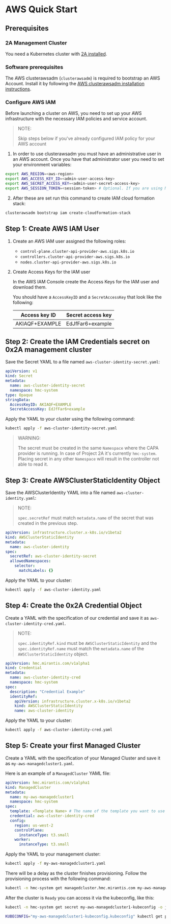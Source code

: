# AWS Quick Start

## Prerequisites

### 2A Management Cluster

You need a Kubernetes cluster with [2A installed](2a-installation.md).

### Software prerequisites

The AWS clusterawsadm (`clusterawsadm`) is required to bootstrap an AWS Account. Install it by following the
[AWS clusterawsadm installation instructions](https://github.com/kubernetes-sigs/cluster-api-provider-aws?tab=readme-ov-file#clusterawsadm).

### Configure AWS IAM

Before launching a cluster on AWS, you need to set up your AWS infrastructure
with the necessary IAM policies and service account.

> NOTE:
> 
> Skip steps below if you've already configured IAM policy for your AWS account

1. In order to use clusterawsadm you must have an administrative user in an AWS
   account. Once you have that administrator user you need to set your
   environment variables:

``` bash
export AWS_REGION=<aws-region>
export AWS_ACCESS_KEY_ID=<admin-user-access-key>
export AWS_SECRET_ACCESS_KEY=<admin-user-secret-access-key>
export AWS_SESSION_TOKEN=<session-token> # Optional. If you are using Multi-Factor Auth.
```

2. After these are set run this command to create IAM cloud formation stack:

``` bash
clusterawsadm bootstrap iam create-cloudformation-stack
```

## Step 1: Create AWS IAM User

1. Create an AWS IAM user assigned the following roles:

    - `control-plane.cluster-api-provider-aws.sigs.k8s.io`
    - `controllers.cluster-api-provider-aws.sigs.k8s.io`
    - `nodes.cluster-api-provider-aws.sigs.k8s.io`

2. Create Access Keys for the IAM user

    In the AWS IAM Console create the Access Keys for the IAM user and download
    them.

    You should have a `AccessKeyID` and a `SecretAccessKey` that look like the
    following:

      | Access key ID      | Secret access key   |
      |--------------------|---------------------|
      | AKIAQF+EXAMPLE     | EdJfFar6+example    |

## Step 2: Create the IAM Credentials secret on 0x2A management cluster

Save the Secret YAML to a file named `aws-cluster-identity-secret.yaml`:

```yaml
apiVersion: v1
kind: Secret
metadata:
  name: aws-cluster-identity-secret
  namespace: hmc-system
type: Opaque
stringData:
  AccessKeyID: AKIAQF+EXAMPLE
  SecretAccessKey: EdJfFar6+example
```

Apply the YAML to your cluster using the following command:

```bash
kubectl apply -f aws-cluster-identity-secret.yaml
```

> WARNING:
> 
> The secret must be created in the same `Namespace` where the CAPA provider is
> running. In case of Project 2A it's currently `hmc-system`. Placing secret in
> any other `Namespace` will result in the controller not able to read it.

## Step 3: Create AWSClusterStaticIdentity Object

Save the AWSClusterIdentity YAML into a file named `aws-cluster-identity.yaml`:

> NOTE:
> 
> `spec.secretRef` must match `metadata.name` of the secret that was created in
> the previous step.

```yaml
apiVersion: infrastructure.cluster.x-k8s.io/v1beta2
kind: AWSClusterStaticIdentity
metadata:
  name: aws-cluster-identity
spec:
  secretRef: aws-cluster-identity-secret
  allowedNamespaces:
    selector:
      matchLabels: {}
```

Apply the YAML to your cluster:

```bash
kubectl apply -f aws-cluster-identity.yaml
```

## Step 4: Create the 0x2A Credential Object

Create a YAML with the specification of our credential and save it as
`aws-cluster-identity-cred.yaml`.

> NOTE:
> 
> `spec.identityRef.kind` must be `AWSClusterStaticIdentity` and the
> `spec.identityRef.name` must match the `metadata.name` of the
> `AWSClusterStaticIdentity` object.

```yaml
apiVersion: hmc.mirantis.com/v1alpha1
kind: Credential
metadata:
  name: aws-cluster-identity-cred
  namespace: hmc-system
spec:
  description: "Credential Example"
  identityRef:
    apiVersion: infrastructure.cluster.x-k8s.io/v1beta2
    kind: AWSClusterStaticIdentity
    name: aws-cluster-identity
```

Apply the YAML to your cluster:

```bash
kubectl apply -f aws-cluster-identity-cred.yaml
```

## Step 5: Create your first Managed Cluster

Create a YAML with the specification of your Managed Cluster and save it as
`my-aws-managedcluster1.yaml`.

Here is an example of a `ManagedCluster` YAML file:

```yaml
apiVersion: hmc.mirantis.com/v1alpha1
kind: ManagedCluster
metadata:
  name: my-aws-managedcluster1
  namespace: hmc-system
spec:
  template: <Template Name> # The name of the template you want to use from above
  credential: aws-cluster-identity-cred
  config:
    region: us-west-2
    controlPlane:
      instanceType: t3.small
    worker:
      instanceType: t3.small
```
Apply the YAML to your management cluster:

```bash
kubectl apply -f my-aws-managedcluster1.yaml
```

There will be a delay as the cluster finishes provisioning. Follow the provisioning process with the following command:

```bash
kubectl -n hmc-system get managedcluster.hmc.mirantis.com my-aws-managedcluster1  --watch
```

After the cluster is `Ready` you can access it via the kubeconfig, like this:

```bash
kubectl -n hmc-system get secret my-aws-managedcluster1-kubeconfig -o jsonpath='{.data.value}' | base64 -d > my-aws-managedcluster1-kubeconfig.kubeconfig
```

```bash
KUBECONFIG="my-aws-managedcluster1-kubeconfig.kubeconfig" kubectl get pods -A
```